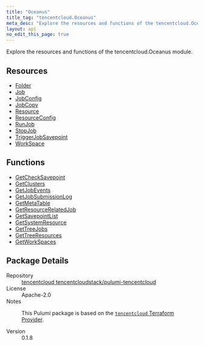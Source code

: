 ```yaml
---
title: "Oceanus"
title_tag: "tencentcloud.Oceanus"
meta_desc: "Explore the resources and functions of the tencentcloud.Oceanus module."
layout: api
no_edit_this_page: true
---
```


<!-- WARNING: this file was generated by Pulumi Docs Generator. -->
<!-- Do not edit by hand unless you're certain you know what you are doing! -->

Explore the resources and functions of the tencentcloud.Oceanus module.

<h2 id="resources">Resources</h2>
<ul class="api">
    <li><a href="folder/" title="Folder"><span class="api-symbol api-symbol--resource"></span>Folder</a></li>
    <li><a href="job/" title="Job"><span class="api-symbol api-symbol--resource"></span>Job</a></li>
    <li><a href="jobconfig/" title="JobConfig"><span class="api-symbol api-symbol--resource"></span>JobConfig</a></li>
    <li><a href="jobcopy/" title="JobCopy"><span class="api-symbol api-symbol--resource"></span>JobCopy</a></li>
    <li><a href="resource/" title="Resource"><span class="api-symbol api-symbol--resource"></span>Resource</a></li>
    <li><a href="resourceconfig/" title="ResourceConfig"><span class="api-symbol api-symbol--resource"></span>ResourceConfig</a></li>
    <li><a href="runjob/" title="RunJob"><span class="api-symbol api-symbol--resource"></span>RunJob</a></li>
    <li><a href="stopjob/" title="StopJob"><span class="api-symbol api-symbol--resource"></span>StopJob</a></li>
    <li><a href="triggerjobsavepoint/" title="TriggerJobSavepoint"><span class="api-symbol api-symbol--resource"></span>TriggerJobSavepoint</a></li>
    <li><a href="workspace/" title="WorkSpace"><span class="api-symbol api-symbol--resource"></span>WorkSpace</a></li>
</ul>

<h2 id="functions">Functions</h2>
<ul class="api">
    <li><a href="getchecksavepoint/" title="GetCheckSavepoint"><span class="api-symbol api-symbol--function"></span>GetCheckSavepoint</a></li>
    <li><a href="getclusters/" title="GetClusters"><span class="api-symbol api-symbol--function"></span>GetClusters</a></li>
    <li><a href="getjobevents/" title="GetJobEvents"><span class="api-symbol api-symbol--function"></span>GetJobEvents</a></li>
    <li><a href="getjobsubmissionlog/" title="GetJobSubmissionLog"><span class="api-symbol api-symbol--function"></span>GetJobSubmissionLog</a></li>
    <li><a href="getmetatable/" title="GetMetaTable"><span class="api-symbol api-symbol--function"></span>GetMetaTable</a></li>
    <li><a href="getresourcerelatedjob/" title="GetResourceRelatedJob"><span class="api-symbol api-symbol--function"></span>GetResourceRelatedJob</a></li>
    <li><a href="getsavepointlist/" title="GetSavepointList"><span class="api-symbol api-symbol--function"></span>GetSavepointList</a></li>
    <li><a href="getsystemresource/" title="GetSystemResource"><span class="api-symbol api-symbol--function"></span>GetSystemResource</a></li>
    <li><a href="gettreejobs/" title="GetTreeJobs"><span class="api-symbol api-symbol--function"></span>GetTreeJobs</a></li>
    <li><a href="gettreeresources/" title="GetTreeResources"><span class="api-symbol api-symbol--function"></span>GetTreeResources</a></li>
    <li><a href="getworkspaces/" title="GetWorkSpaces"><span class="api-symbol api-symbol--function"></span>GetWorkSpaces</a></li>
</ul>

<h2 id="package-details">Package Details</h2>
<dl class="package-details">
	<dt>Repository</dt>
	<dd><a href="https://github.com/tencentcloudstack/pulumi-tencentcloud">tencentcloud tencentcloudstack/pulumi-tencentcloud</a></dd>
	<dt>License</dt>
	<dd>Apache-2.0</dd>
	<dt>Notes</dt>
	<dd><p>This Pulumi package is based on the <a href="https://github.com/tencentcloudstack/terraform-provider-tencentcloud"><code>tencentcloud</code> Terraform Provider</a>.</p>
</dd>
	<dt>Version</dt>
	<dd>0.1.8</dd>
</dl>

